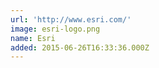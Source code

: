 ```yaml
---
url: 'http://www.esri.com/'
image: esri-logo.png
name: Esri
added: 2015-06-26T16:33:36.000Z
---
```

